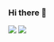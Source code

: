 ### Hi there 👋
<!-- 스프링 -->
<img src="https://img.shields.io/badge/springboot-6DB33F?style=flat&logo=springboot&logoColor=white"/>
<!-- MariaDB -->
<img src="https://img.shields.io/badge/mariadb-003545?style=flat&logo=mariadb&logoColor=white"/>
<!--
**namest504/namest504** is a ✨ _special_ ✨ repository because its `README.md` (this file) appears on your GitHub profile.

Here are some ideas to get you started:

- 🔭 I’m currently working on ...
- 🌱 I’m currently learning ...
- 👯 I’m looking to collaborate on ...
- 🤔 I’m looking for help with ...
- 💬 Ask me about ...
- 📫 How to reach me: ...
- 😄 Pronouns: ...
- ⚡ Fun fact: ...
-->
